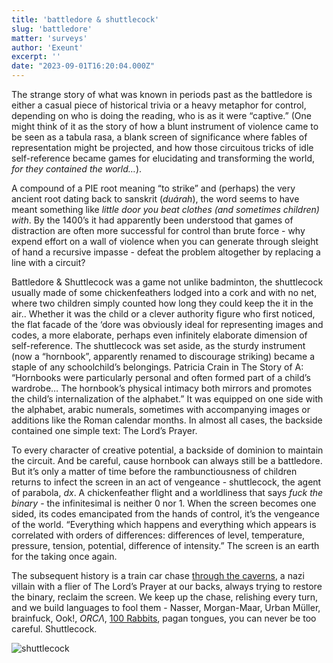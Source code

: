 ```yaml
---
title: 'battledore & shuttlecock'
slug: 'battledore'
matter: 'surveys'
author: 'Exeunt'
excerpt: ''
date: "2023-09-01T16:20:04.000Z"
---
```


The strange story of what was known in periods past as the battledore is either a casual piece of historical trivia or a heavy metaphor for control, depending on who is doing the reading, who is as it were “captive.” (One might think of it as the story of how a blunt instrument of violence came to be seen as a tabula rasa, a blank screen of significance where fables of representation might be projected, and how those circuitous tricks of idle self-reference became games for elucidating and transforming the world, *for they contained the world…*). 

A compound of a PIE root meaning “to strike” and (perhaps) the very ancient root dating back to sanskrit (*duárah*), the word seems to have meant something like *little door you beat clothes (and sometimes children) with*. By the 1400’s it had apparently been understood that games of distraction are often more successful for control than brute force - why expend effort on a wall of violence when you can generate through sleight of hand a recursive impasse - defeat the problem altogether by replacing a line with a circuit? 

Battledore & Shuttlecock was a game not unlike badminton, the shuttlecock usually made of some chickenfeathers lodged into a cork and with no net, where two children simply counted how long they could keep the it in the air.. Whether it was the child or a clever authority figure who first noticed, the flat facade of the ‘dore was obviously ideal for representing images and codes, a more elaborate, perhaps even infinitely elaborate dimension of self-reference. The shuttlecock was set aside, as the sturdy instrument (now a “hornbook”, apparently renamed to discourage striking) became a staple of any schoolchild’s belongings.  Patricia Crain in The Story of A: “Hornbooks were particularly personal and often formed part of a child’s wardrobe… The hornbook’s physical intimacy both mirrors and promotes the child’s internalization of the alphabet.” It was equipped on one side with the alphabet, arabic numerals, sometimes with accompanying images or additions like the Roman calendar months. In almost all cases, the backside contained one simple text: The Lord’s Prayer.  

To every character of creative potential, a backside of dominion to maintain the circuit. And be careful, cause hornbook can always still be a battledore. But it’s only a matter of time before the rambunctiousness of children returns to infect the screen in an act of vengeance - shuttlecock, the agent of parabola, *dx*. A chickenfeather flight and a worldliness that says *fuck the binary* - the infinitesimal is neither 0 nor 1. When the screen becomes one sided, its codes emancipated from the hands of control, it’s the vengeance of the world. “Everything which happens and everything which appears is correlated with orders of differences: differences of level, temperature, pressure, tension, potential, difference of intensity.” The screen is an earth for the taking once again.

The subsequent history is a train car chase [through the caverns](https://archive.org/details/gravitysrainbow00pync_0), a nazi villain with a flier of The Lord’s Prayer at our backs, always trying to restore the binary, reclaim the screen. We keep up the chase,  relishing every turn, and we build languages to fool them - Nasser, Morgan-Maar, Urban Müller, brainfuck, Ook!, *ORCΛ*, [100 Rabbits](https://100r.co/), pagan tongues, you can never be too careful. Shuttlecock.

![shuttlecock](https://github.com/oovg/the-open-template/assets/90937997/6aa5fd45-0aef-4fec-b95a-6e627466599e)

